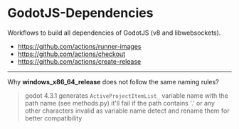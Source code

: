 # GodotJS-Dependencies
Workflows to build all dependencies of GodotJS (v8 and libwebsockets).


- https://github.com/actions/runner-images
- https://github.com/actions/checkout
- https://github.com/actions/create-release

-----

Why **windows_x86_64_release** does not follow the same naming rules?
> godot 4.3.1 generates `ActiveProjectItemList_` variable name with the path name (see methods.py)
> it'll fail if the path contains '.' or any other characters invalid as variable name
> detect and rename them for better compatibility
